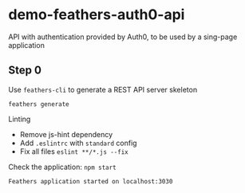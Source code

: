 # demo-feathers-auth0-api

API with authentication provided by Auth0, to be used by a sing-page application

## Step 0

Use `feathers-cli` to generate a REST API server skeleton

```
feathers generate
```

Linting

* Remove js-hint dependency
* Add `.eslintrc` with `standard` config
* Fix all files `eslint **/*.js --fix`

Check the application: `npm start`

```
Feathers application started on localhost:3030
```
